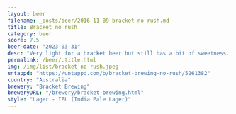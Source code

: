 ```yaml
---
layout: beer
filename: _posts/beer/2016-11-09-bracket-no-rush.md
title: Bracket no rush
category: beer
score: 7.5
beer-date: "2023-03-31"
desc: "Very light for a bracket beer but still has a bit of sweetness. A good session beer"
permalink: /beer/:title.html
img: /img/list/bracket-no-rush.jpeg
untappd: "https://untappd.com/b/bracket-brewing-no-rush/5261382"
country: "Australia"
brewery: "Bracket Brewing"
breweryURL: "/brewery/bracket-brewing.html"
style: "Lager - IPL (India Pale Lager)"
---
```

